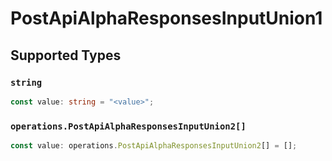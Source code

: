 # PostApiAlphaResponsesInputUnion1


## Supported Types

### `string`

```typescript
const value: string = "<value>";
```

### `operations.PostApiAlphaResponsesInputUnion2[]`

```typescript
const value: operations.PostApiAlphaResponsesInputUnion2[] = [];
```

